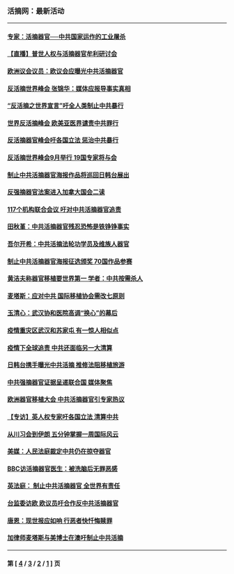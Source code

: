 ### 活摘网：最新活动
---
#### [专家：活摘器官──中共国家运作的工业屠杀](../../pages/nf5883/n13761178.md?07020430) 
#### [【直播】普世人权与活摘器官牟利研讨会](../../pages/nf5883/n13425146.md?07020430) 
#### [欧洲议会议员：欧议会应曝光中共活摘器官](../../pages/nf5883/n13336571.md?07020430) 
#### [反活摘世界峰会 张锦华：媒体应报导事实真相](../../pages/nf5883/n13278502.md?07020430) 
#### [“反活摘之世界宣言”吁全人类制止中共暴行](../../pages/nf5883/n13259730.md?07020430) 
#### [世界反活摘峰会 欧美亚医界谴责中共罪行](../../pages/nf5883/n13253550.md?07020430) 
#### [反活摘器官峰会吁各国立法 惩治中共暴行](../../pages/nf5883/n13245052.md?07020430) 
#### [反活摘世界峰会9月举行 19国专家将与会](../../pages/nf5883/n13201492.md?07020430) 
#### [制止中共活摘器官海报作品将巡回日韩台展出](../../pages/nf5883/n13177791.md?07020430) 
#### [反强摘器官法案进入加拿大国会二读](../../pages/nf5883/n13033450.md?07020430) 
#### [117个机构联合会议 吁对中共活摘器官追责](../../pages/nf5883/n12775087.md?07020430) 
#### [田秋堇：中共活摘器官残忍恐怖是铁铮铮事实](../../pages/nf5883/n12702148.md?07020430) 
#### [吾尔开希：中共活摘法轮功学员及维族人器官](../../pages/nf5883/n12693197.md?07020430) 
#### [制止中共活摘器官海报征选颁奖 70国作品参赛](../../pages/nf5883/n12692050.md?07020430) 
#### [黄洁夫称器官移植要世界第一 学者：中共按需杀人](../../pages/nf5883/n12572329.md?07020430) 
#### [麦塔斯：应对中共 国际移植协会需改七原则](../../pages/nf5883/n12514711.md?07020430) 
#### [玉清心：武汉协和医院高调“换心”的幕后](../../pages/nf5883/n12298730.md?07020430) 
#### [疫情重灾区武汉和苏家屯 有一惊人相似点](../../pages/nf5883/n12150824.md?07020430) 
#### [疫情下全球追责 中共还面临另一大清算](../../pages/nf5883/n12070397.md?07020430) 
#### [日韩台携手曝光中共活摘 推修法阻移植旅游](../../pages/nf5883/n11712046.md?07020430) 
#### [中共强摘器官证据呈递联合国 媒体聚焦](../../pages/nf5883/n11546426.md?07020430) 
#### [欧洲器官移植大会 中共活摘器官引专家热议](../../pages/nf5883/n11539095.md?07020430) 
#### [【专访】英人权专家吁各国立法 清算中共](../../pages/nf5883/n11367315.md?07020430) 
#### [从川习会到伊朗 五分钟掌握一周国际风云](../../pages/nf5883/n11338520.md?07020430) 
#### [美媒：人民法庭裁定中共仍在掠夺器官](../../pages/nf5883/n11334897.md?07020430) 
#### [BBC访活摘器官医生：被洗脑后无罪恶感](../../pages/nf5883/n11335935.md?07020430) 
#### [英法庭： 制止中共活摘器官 全世界有责任](../../pages/nf5883/n11330691.md?07020430) 
#### [台监委访欧 欧议员吁合作反中共活摘器官](../../pages/nf5883/n11109190.md?07020430) 
#### [唐恩：现世报应如响 行恶者快忏悔赎罪](../../pages/nf5883/n11104016.md?07020430) 
#### [加律师麦塔斯与美博士在澳吁制止中共活摘](../../pages/nf5883/n10724764.md?07020430) 

---
#### 第 [ [4](./4.md?07020430) / [3](./3.md?07020430) / [2](./2.md?07020430) / [1](./1.md?07020430) ] 页
